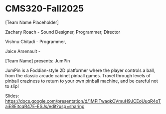 # CMS320-Fall2025
[Team Name Placeholder]

Zachary Roach - Sound Designer, Programmer, Director

Vishnu Chitadi - Programmer, 

Jaice Arsenault -



[Team Name] presents: 
JumPin

JumPin is a Foddian-style 2D platformer where the player controls a ball, from the classic arcade cabinet pinball games. Travel through levels of pinball craziness to return to your own pinball machine, and be careful not to slip!


Slides: https://docs.google.com/presentation/d/1MPlTwaqkOVmuH9JCEoUuqR4oTaiE8EitcqR47E-ESJs/edit?usp=sharing
